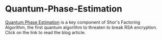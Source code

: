 # Quantum-Phase-Estimation
<a href='https://agentanakinai.wordpress.com/2019/09/22/quantum-phase-estimation/'>Quantum Phase Estimation</a> is a key component of Shor's Factoring Algorithm, the first quantum algorithm to threaten to break RSA encryption. Click on the link to read the blog article.
